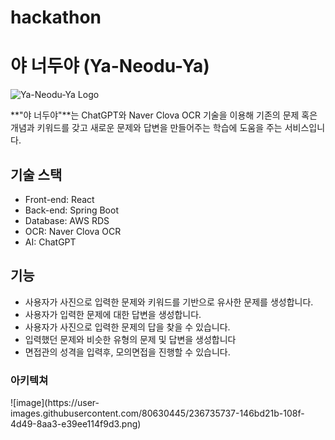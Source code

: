 # hackathon
# 야 너두야 (Ya-Neodu-Ya)


![Ya-Neodu-Ya Logo](https://example.com/ya-neodu-ya-logo.png)

**"야 너두야"**는 ChatGPT와 Naver Clova OCR 기술을 이용해 기존의 문제 혹은 개념과 키워드를 갖고 새로운 문제와 답변을 만들어주는 학습에 도움을 주는 서비스입니다.

## 기술 스택

- Front-end: React
- Back-end: Spring Boot
- Database: AWS RDS
- OCR: Naver Clova OCR
- AI: ChatGPT

## 기능

- 사용자가 사진으로 입력한 문제와 키워드를 기반으로 유사한 문제를 생성합니다.
- 사용자가 입력한 문제에 대한 답변을 생성합니다.
- 사용자가 사진으로 입력한 문제의 답을 찾을 수 있습니다.
- 입력했던 문제와 비슷한 유형의 문제 및 답변을 생성합니다
- 면접관의 성격을 입력후, 모의면접을 진행할 수 있습니다.


<h3> 아키텍쳐 </h3>
![image](https://user-images.githubusercontent.com/80630445/236735737-146bd21b-108f-4d49-8aa3-e39ee114f9d3.png)
